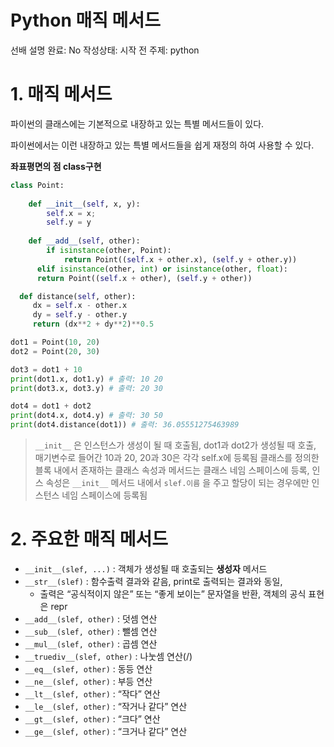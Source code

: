 # Python 매직 메서드

선배 설명 완료: No
작성상태: 시작 전
주제: python

# 1. 매직 메서드

파이썬의 클래스에는 기본적으로 내장하고 있는 특별 메서드들이 있다.

파이썬에서는 이런 내장하고 있는 특별 메서드들을 쉽게 재정의 하여 사용할 수 있다.

**좌표평면의 점 class구현**

```python
class Point:
	
	def __init__(self, x, y):
		self.x = x;
		self.y = y
	
	def __add__(self, other):
		if isinstance(other, Point):
			return Point((self.x + other.x), (self.y + other.y))
	  elif isinstance(other, int) or isinstance(other, float):
      return Point((self.x + other), (self.y + other))

  def distance(self, other):
     dx = self.x - other.x
     dy = self.y - other.y
     return (dx**2 + dy**2)**0.5

dot1 = Point(10, 20)
dot2 = Point(20, 30)

dot3 = dot1 + 10
print(dot1.x, dot1.y) # 출력: 10 20
print(dot3.x, dot3.y) # 출력: 20 30

dot4 = dot1 + dot2
print(dot4.x, dot4.y) # 출력: 30 50
print(dot4.distance(dot1)) # 출력: 36.05551275463989
```

> `__init__` 은 인스턴스가 생성이 될 때 호출됨, dot1과 dot2가 생성될 때 호출, 매기변수로 들어간 10과 20, 20과 30은 각각 self.x에 등록됨
클래스를 정의한 블록 내에서 존재하는 클래스 속성과 메서드는 클래스 네임 스페이스에 등록, 인스 속성은 `__init__` 메서드 내에서 `slef.이름` 을 주고 할당이 되는 경우에만 인스턴스 네임 스페이스에 등록됨
> 

# 2. 주요한 매직 메서드

- `__init__(slef, ...)` : 객체가 생성될 때 호출되는 **생성자** 메서드
- `__str__(slef)` : 함수출력 결과와 같음, print로 출력되는 결과와 동일,
    - 출력은 “공식적이지 않은” 또는 “좋게 보이는” 문자열을 반환, 객체의 공식 표현은 repr
- `__add__(slef, other)` : 덧셈 연산
- `__sub__(slef, other)` : 뺄셈 연산
- `__mul__(slef, other)` : 곱셈 연산
- `__truediv__(slef, other)` : 나눗셈 연산(/)
- `__eq__(slef, other)` : 동등 연산
- `__ne__(slef, other)` : 부등 연산
- `__lt__(slef, other)` : “작다” 연산
- `__le__(slef, other)` : “작거나 같다” 연산
- `__gt__(slef, other)` : “크다” 연산
- `__ge__(slef, other)` : “크거나 같다” 연산